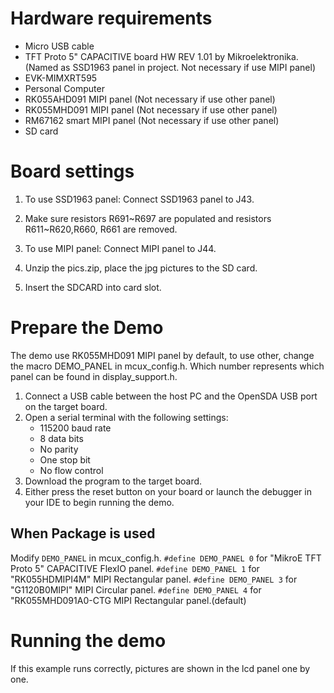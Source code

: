 Hardware requirements
===================
- Micro USB cable
- TFT Proto 5" CAPACITIVE board HW REV 1.01 by Mikroelektronika. (Named as SSD1963 panel in project. Not necessary if use MIPI panel)
- EVK-MIMXRT595
- Personal Computer
- RK055AHD091 MIPI panel (Not necessary if use other panel)
- RK055MHD091 MIPI panel (Not necessary if use other panel)
- RM67162 smart MIPI panel (Not necessary if use other panel)
- SD card

Board settings
============
1. To use SSD1963 panel:
Connect SSD1963 panel to J43.
2. Make sure resistors R691~R697 are populated and resistors R611~R620,R660, R661 are removed.


2. To use MIPI panel:
Connect MIPI panel to J44.

3. Unzip the pics.zip, place the jpg pictures to the SD card.
4. Insert the SDCARD into card slot.

Prepare the Demo
===============
The demo use RK055MHD091 MIPI panel by default, to use other, change the macro DEMO_PANEL in
mcux_config.h. Which number represents which panel can be found in display_support.h.

1.  Connect a USB cable between the host PC and the OpenSDA USB port on the target board.
2.  Open a serial terminal with the following settings:
    - 115200 baud rate
    - 8 data bits
    - No parity
    - One stop bit
    - No flow control
3.  Download the program to the target board.
4.  Either press the reset button on your board or launch the debugger in your IDE to begin running the demo.

When Package is used
-------------
Modify `DEMO_PANEL` in mcux_config.h.
`#define DEMO_PANEL 0` for "MikroE TFT Proto 5" CAPACITIVE FlexIO panel.
`#define DEMO_PANEL 1` for "RK055HDMIPI4M" MIPI Rectangular panel.
`#define DEMO_PANEL 3` for "G1120B0MIPI" MIPI Circular panel.
`#define DEMO_PANEL 4` for "RK055MHD091A0-CTG MIPI Rectangular panel.(default)

Running the demo
===============
If this example runs correctly, pictures are shown in the lcd panel one by one.
